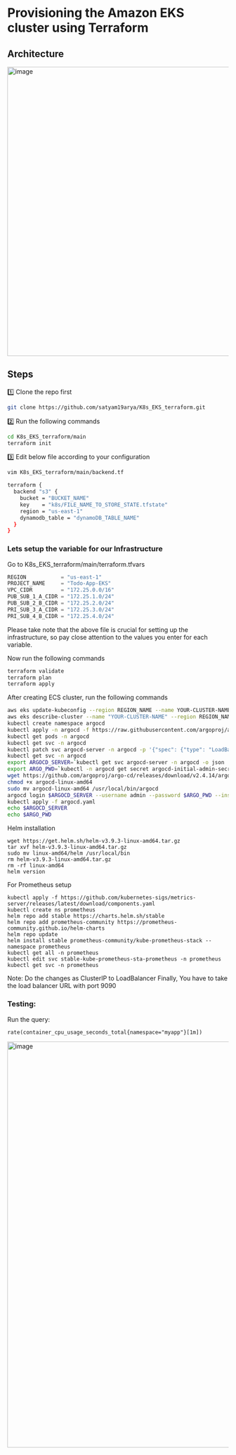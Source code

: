 # Provisioning the Amazon EKS cluster using Terraform

## Architecture
 <img width="659" alt="image" src="https://github.com/satyam19arya/K8s_EKS_terraform/assets/77580311/aa56d89e-2ede-46d5-85a5-9f2fecad4200">


## Steps
1️⃣ Clone the repo first
```sh
git clone https://github.com/satyam19arya/K8s_EKS_terraform.git
```
2️⃣ Run the following commands
```sh
cd K8s_EKS_terraform/main
terraform init
```

3️⃣ Edit below file according to your configuration
```sh
vim K8s_EKS_terraform/main/backend.tf
```
```sh
terraform {
  backend "s3" {
    bucket = "BUCKET_NAME"
    key    = "k8s/FILE_NAME_TO_STORE_STATE.tfstate"
    region = "us-east-1"
    dynamodb_table = "dynamoDB_TABLE_NAME"
  }
}
```
### Lets setup the variable for our Infrastructure
Go to K8s_EKS_terraform/main/terraform.tfvars
```javascript
REGION           = "us-east-1"
PROJECT_NAME     = "Todo-App-EKS"
VPC_CIDR         = "172.25.0.0/16"
PUB_SUB_1_A_CIDR = "172.25.1.0/24"
PUB_SUB_2_B_CIDR = "172.25.2.0/24"
PRI_SUB_3_A_CIDR = "172.25.3.0/24"
PRI_SUB_4_B_CIDR = "172.25.4.0/24"
```
Please take note that the above file is crucial for setting up the infrastructure, so pay close attention to the values you enter for each variable.

Now run the following commands
```sh
terraform validate
terraform plan
terraform apply
```

After creating ECS cluster, run the following commands
```sh
aws eks update-kubeconfig --region REGION_NAME --name YOUR-CLUSTER-NAME
aws eks describe-cluster --name "YOUR-CLUSTER-NAME" --region REGION_NAME
kubectl create namespace argocd
kubectl apply -n argocd -f https://raw.githubusercontent.com/argoproj/argo-cd/stable/manifests/install.yaml
kubectl get pods -n argocd
kubectl get svc -n argocd
kubectl patch svc argocd-server -n argocd -p '{"spec": {"type": "LoadBalancer"}}'
kubectl get svc -n argocd
export ARGOCD_SERVER=`kubectl get svc argocd-server -n argocd -o json | jq --raw-output '.status.loadBalancer.ingress[0].hostname'`
export ARGO_PWD=`kubectl -n argocd get secret argocd-initial-admin-secret -o jsonpath="{.data.password}" | base64 -d`
wget https://github.com/argoproj/argo-cd/releases/download/v2.4.14/argocd-linux-amd64
chmod +x argocd-linux-amd64
sudo mv argocd-linux-amd64 /usr/local/bin/argocd
argocd login $ARGOCD_SERVER --username admin --password $ARGO_PWD --insecure
kubectl apply -f argocd.yaml
echo $ARGOCD_SERVER
echo $ARGO_PWD
```

Helm installation
```
wget https://get.helm.sh/helm-v3.9.3-linux-amd64.tar.gz
tar xvf helm-v3.9.3-linux-amd64.tar.gz
sudo mv linux-amd64/helm /usr/local/bin
rm helm-v3.9.3-linux-amd64.tar.gz
rm -rf linux-amd64
helm version
```

For Prometheus setup
```
kubectl apply -f https://github.com/kubernetes-sigs/metrics-server/releases/latest/download/components.yaml
kubectl create ns prometheus
helm repo add stable https://charts.helm.sh/stable
helm repo add prometheus-community https://prometheus-community.github.io/helm-charts
helm repo update
helm install stable prometheus-community/kube-prometheus-stack --namespace prometheus
kubectl get all -n prometheus
kubectl edit svc stable-kube-prometheus-sta-prometheus -n prometheus
kubectl get svc -n prometheus
```
Note: Do the changes as ClusterIP to LoadBalancer
Finally, You have to take the load balancer URL with port 9090

### Testing:
Run the query:
```
rate(container_cpu_usage_seconds_total{namespace="myapp"}[1m])
```

<img width="925" alt="image" src="https://github.com/satyam19arya/K8s_EKS_terraform/assets/77580311/82390a60-581c-451c-b0ae-358f72506ddd">


